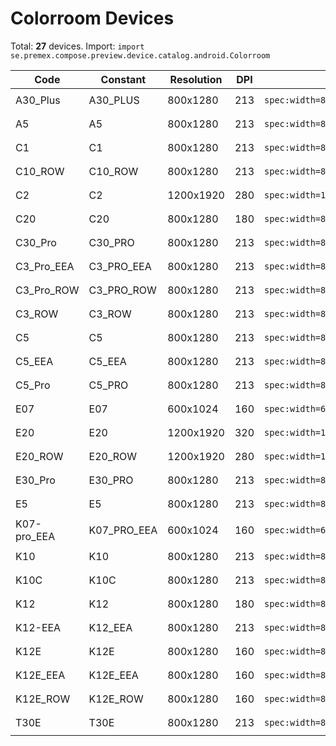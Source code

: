 # Colorroom Devices

Total: **27** devices. Import: `import se.premex.compose.preview.device.catalog.android.Colorroom`

| Code | Constant | Resolution | DPI | Compose Spec | Preview Usage |
|------|----------|------------|-----|-------------|---------------|
| A30_Plus | A30_PLUS | 800x1280 | 213 | `spec:width=800px,height=1280px,dpi=213` | `@Preview(device = Colorroom.A30_PLUS)` |
| A5 | A5 | 800x1280 | 213 | `spec:width=800px,height=1280px,dpi=213` | `@Preview(device = Colorroom.A5)` |
| C1 | C1 | 800x1280 | 213 | `spec:width=800px,height=1280px,dpi=213` | `@Preview(device = Colorroom.C1)` |
| C10_ROW | C10_ROW | 800x1280 | 213 | `spec:width=800px,height=1280px,dpi=213` | `@Preview(device = Colorroom.C10_ROW)` |
| C2 | C2 | 1200x1920 | 280 | `spec:width=1200px,height=1920px,dpi=280` | `@Preview(device = Colorroom.C2)` |
| C20 | C20 | 800x1280 | 180 | `spec:width=800px,height=1280px,dpi=180` | `@Preview(device = Colorroom.C20)` |
| C30_Pro | C30_PRO | 800x1280 | 213 | `spec:width=800px,height=1280px,dpi=213` | `@Preview(device = Colorroom.C30_PRO)` |
| C3_Pro_EEA | C3_PRO_EEA | 800x1280 | 213 | `spec:width=800px,height=1280px,dpi=213` | `@Preview(device = Colorroom.C3_PRO_EEA)` |
| C3_Pro_ROW | C3_PRO_ROW | 800x1280 | 213 | `spec:width=800px,height=1280px,dpi=213` | `@Preview(device = Colorroom.C3_PRO_ROW)` |
| C3_ROW | C3_ROW | 800x1280 | 213 | `spec:width=800px,height=1280px,dpi=213` | `@Preview(device = Colorroom.C3_ROW)` |
| C5 | C5 | 800x1280 | 213 | `spec:width=800px,height=1280px,dpi=213` | `@Preview(device = Colorroom.C5)` |
| C5_EEA | C5_EEA | 800x1280 | 213 | `spec:width=800px,height=1280px,dpi=213` | `@Preview(device = Colorroom.C5_EEA)` |
| C5_Pro | C5_PRO | 800x1280 | 213 | `spec:width=800px,height=1280px,dpi=213` | `@Preview(device = Colorroom.C5_PRO)` |
| E07 | E07 | 600x1024 | 160 | `spec:width=600px,height=1024px,dpi=160` | `@Preview(device = Colorroom.E07)` |
| E20 | E20 | 1200x1920 | 320 | `spec:width=1200px,height=1920px,dpi=320` | `@Preview(device = Colorroom.E20)` |
| E20_ROW | E20_ROW | 1200x1920 | 280 | `spec:width=1200px,height=1920px,dpi=280` | `@Preview(device = Colorroom.E20_ROW)` |
| E30_Pro | E30_PRO | 800x1280 | 213 | `spec:width=800px,height=1280px,dpi=213` | `@Preview(device = Colorroom.E30_PRO)` |
| E5 | E5 | 800x1280 | 213 | `spec:width=800px,height=1280px,dpi=213` | `@Preview(device = Colorroom.E5)` |
| K07-pro_EEA | K07_PRO_EEA | 600x1024 | 160 | `spec:width=600px,height=1024px,dpi=160` | `@Preview(device = Colorroom.K07_PRO_EEA)` |
| K10 | K10 | 800x1280 | 213 | `spec:width=800px,height=1280px,dpi=213` | `@Preview(device = Colorroom.K10)` |
| K10C | K10C | 800x1280 | 213 | `spec:width=800px,height=1280px,dpi=213` | `@Preview(device = Colorroom.K10C)` |
| K12 | K12 | 800x1280 | 180 | `spec:width=800px,height=1280px,dpi=180` | `@Preview(device = Colorroom.K12)` |
| K12-EEA | K12_EEA | 800x1280 | 213 | `spec:width=800px,height=1280px,dpi=213` | `@Preview(device = Colorroom.K12_EEA)` |
| K12E | K12E | 800x1280 | 160 | `spec:width=800px,height=1280px,dpi=160` | `@Preview(device = Colorroom.K12E)` |
| K12E_EEA | K12E_EEA | 800x1280 | 160 | `spec:width=800px,height=1280px,dpi=160` | `@Preview(device = Colorroom.K12E_EEA)` |
| K12E_ROW | K12E_ROW | 800x1280 | 160 | `spec:width=800px,height=1280px,dpi=160` | `@Preview(device = Colorroom.K12E_ROW)` |
| T30E | T30E | 800x1280 | 213 | `spec:width=800px,height=1280px,dpi=213` | `@Preview(device = Colorroom.T30E)` |

<!-- Generated automatically. Do not edit manually. -->

